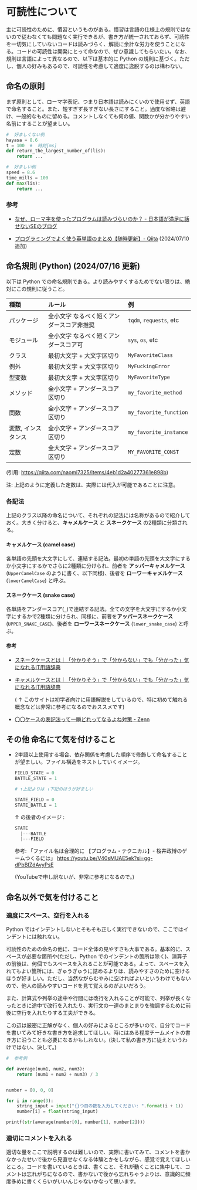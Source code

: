 # 可読性について

主に可読性のために、慣習というものがある。慣習は言語の仕様上の規則ではないので従わなくても問題なく実行できるが、書き方が統一されておらず、可読性を一切気にしていないコードは読みづらく、解読に余計な労力を使うことになる。コードの可読性は開発にとって命なので、ぜひ意識してもらいたい。なお、規則は言語によって異なるので、以下は基本的に Python の規則に基づく。ただし、個人の好みもあるので、可読性を考慮して適度に逸脱するのは構わない。

## 命名の原則

まず原則として、ローマ字表記、つまり日本語は読みにくいので使用せず、英語で命名すること。また、短すぎず長すぎない長さにすること。過度な省略は避け、一般的なものに留める。コメントしなくても何の値、関数かが分かりやすい名前にすることが望ましい。

```python
#  好ましくない例
hayasa = 8.6
t = 100  #  時刻[ms]
def return_the_largest_number_of(lis):
    return ...

#  好ましい例
speed = 8.6
time_mills = 100
def max(lis):
    return ...
```

### 参考

- [なぜ、ローマ字を使ったプログラムは読みづらいのか？ - 日本語が満足に話せないSEのブログ](https://eg0323.hatenadiary.org/entry/20070721/p1)

- [プログラミングでよく使う英単語のまとめ【随時更新】- Qiita](https://qiita.com/Ted-HM/items/7dde25dcffae4cdc7923) (2024/07/10 追加)

## 命名規則 (Python) (2024/07/16 更新)

以下は Python での命名規則である。より読みやすくするためでない限りは、絶対にこの規則に従うこと。

| 種類 | ルール | 例 |
|:-----|:------|:---|
| パッケージ | 全小文字 なるべく短くアンダースコア非推奨 | `tqdm`, `requests`, etc |
| モジュール | 全小文字 なるべく短くアンダースコア可 | `sys`, `os`, etc |
| クラス | 最初大文字 + 大文字区切り | `MyFavoriteClass` |
| 例外 | 最初大文字 + 大文字区切り | `MyFuckingError` |
| 型変数 | 最初大文字 + 大文字区切り | `MyFavoriteType` |
| メソッド | 全小文字 + アンダースコア区切り | `my_favorite_method` |
| 関数 | 全小文字 + アンダースコア区切り | `my_favorite_function` |
| 変数, インスタンス | 全小文字 + アンダースコア区切り | `my_favorite_instance` |
| 定数 | 全大文字 + アンダースコア区切り | `MY_FAVORITE_CONST` |

(引用: https://qiita.com/naomi7325/items/4eb1d2a40277361e898b)

注: 上記のように定義した定数は、実際には代入が可能であることに注意。

### 各記法

上記のクラス以降の命名について、それぞれの記法には名称があるので紹介しておく。大きく分けると、**キャメルケース** と **スネークケース** の2種類に分類される。

#### キャメルケース (camel case)

各単語の先頭を大文字にして、連結する記法。最初の単語の先頭を大文字にするか小文字にするかでさらに2種類に分けられ、前者を **アッパーキャメルケース** (`UpperCamelCase` のように書く、以下同様)、後者を **ローワーキャメルケース** (`lowerCamelCase`) と呼ぶ。

#### スネークケース (snake case)

各単語をアンダースコア(`_`)で連結する記法。全ての文字を大文字にするか小文字にするかで2種類に分けられ、同様に、前者を**アッパースネークケース** (`UPPER_SNAKE_CASE`)、後者を **ローワースネークケース** (`lower_snake_case`) と呼ぶ。

#### 参考

- [スネークケースとは｜「分かりそう」で「分からない」でも「分かった」気になれるIT用語辞典](https://wa3.i-3-i.info/word1180.html)

- [キャメルケースとは｜「分かりそう」で「分からない」でも「分かった」気になれるIT用語辞典](https://wa3.i-3-i.info/word1179.html)

    ( ↑ このサイトは初学者向けに用語解説をしているので、特に初めて触れる概念などは非常に参考になるのでおススメです)

- [〇〇ケースの表記法って一瞬どれってなるよね対策 - Zenn](https://zenn.dev/collabostyle/articles/96b62ea1535a58)

## その他 命名にて気を付けること

- 2単語以上使用する場合、依存関係を考慮した順序で修飾して命名することが望ましい。ファイル構造をネストしていくイメージ。

    ```python
    FIELD_STATE = 0
    BATTLE_STATE = 1

    # ↑上記よりは ↓下記のほうが好ましい

    STATE_FIELD = 0
    STATE_BATTLE = 1
    ```

    ↑ の後者のイメージ :

    ```python
    STATE
      |---BATTLE
      |---FIELD
    ```

    参考: 「ファイル名は合理的に 【プログラム・テクニカル】- 桜井政博のゲームつくるには」 https://youtu.be/V40sMUAE5ek?si=gg-dPbBIZdAvyPsE

    (YouTubeで申し訳ないが、非常に参考になるので。)

## 命名以外で気を付けること

### 適度にスペース、空行を入れる

Python ではインデントしないとそもそも正しく実行できないので、ここではインデントには触れない。

可読性のための命名の他に、コード全体の見やすさも大事である。基本的に、スペースが必要な箇所や(ただし、Python でのインデントの箇所は除く)、演算子の前後は、何個でもスペースを入れることが可能である。よって、スペースを入れてもよい箇所には、ぎゅうぎゅうに詰めるよりは、読みやすさのために空けるほうが好ましい。ただし、当然ながらむやみに空ければよいというわけでもないので、他人の読みやすいコードを見て覚えるのがよいだろう。

また、計算式や列挙の途中や行間には改行を入れることが可能で、列挙が長くなったときに途中で改行を入れたり、実行文の一連のまとまりを強調するために前後に空行を入れたりする工夫ができる。

この辺は厳密に正解がなく、個人の好みによるところが多いので、自分でコードを書いてみて好きな書き方を追求してほしい。時にはある程度チームメイトの書き方に沿うことも必要になるかもしれない。(決して私の書き方に従えというわけではない、決して。)

```python
#  参考例

def average(num1, num2, num3):
    return (num1 + num2 + num3) / 3


number = [0, 0, 0]

for i in range(3):
    string_input = input("{}つ目の数を入力してください: ".format(i + 1))
    number[i] = float(string_input)

printf(str(average(number[0], number[1], number[2])))
```

### 適切にコメントを入れる

適切な量をここで説明するのは難しいので、実際に書いてみて、コメントを書かなかったせいで後から見直せなくなる体験とかをしながら、感覚で覚えてほしいところ。コードを書いているときは、書くこと、それが動くことに集中して、コメントは忘れがちになるので、書かないで後から忘れちゃうよりは、意識的に頻度多めに書くくらいがいいんじゃないかなって思います。
